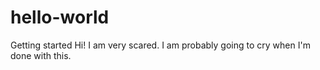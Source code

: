 # hello-world
Getting started
Hi! I am very scared. 
I am probably going to cry when I'm done with this.

